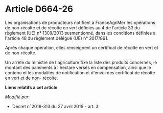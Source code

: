 # Article D664-26

Les organisations de producteurs notifient à FranceAgriMer les opérations de non-récolte et de récolte en vert définies au 4
de l'article 33 du règlement (UE) n° 1308/2013 susmentionné, dans les conditions définies à l'article 48 du règlement délégué
(UE) n° 2017/891.

Après chaque opération, elles renseignent un certificat de récolte en vert et de non-récolte.

Un arrêté du ministre de l'agriculture fixe la liste des produits concernés, le montant des paiements à l'hectare versés en
compensation, ainsi que le contenu et les modalités de notification et d'envoi des certificat de récolte en vert et de non-
récolte.

**Liens relatifs à cet article**

_Modifié par_:

  - Décret n°2018-313 du 27 avril 2018 - art. 3
